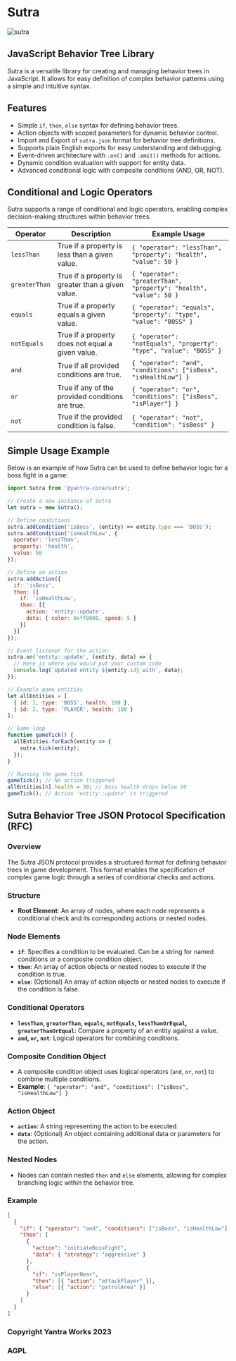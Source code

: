 # Sutra

![sutra](https://github.com/yantra-core/sutra/assets/70011/5a257357-3d50-4215-a564-8f3955fc3e83)


## JavaScript Behavior Tree Library
Sutra is a versatile library for creating and managing behavior trees in JavaScript. It allows for easy definition of complex behavior patterns using a simple and intuitive syntax.

## Features

- Simple `if`, `then`, `else` syntax for defining behavior trees.
- Action objects with scoped parameters for dynamic behavior control.
- Import and Export of `sutra.json` format for behavior tree definitions.
- Supports plain English exports for easy understanding and debugging.
- Event-driven architecture with `.on()` and `.emit()` methods for actions.
- Dynamic condition evaluation with support for entity data.
- Advanced conditional logic with composite conditions (AND, OR, NOT).

## Conditional and Logic Operators

Sutra supports a range of conditional and logic operators, enabling complex decision-making structures within behavior trees.

| Operator     | Description                                      | Example Usage                                      |
|--------------|--------------------------------------------------|----------------------------------------------------|
| `lessThan`   | True if a property is less than a given value.   | `{ "operator": "lessThan", "property": "health", "value": 50 }` |
| `greaterThan`| True if a property is greater than a given value.| `{ "operator": "greaterThan", "property": "health", "value": 50 }` |
| `equals`     | True if a property equals a given value.         | `{ "operator": "equals", "property": "type", "value": "BOSS" }` |
| `notEquals`  | True if a property does not equal a given value. | `{ "operator": "notEquals", "property": "type", "value": "BOSS" }` |
| `and`        | True if all provided conditions are true.        | `{ "operator": "and", "conditions": ["isBoss", "isHealthLow"] }` |
| `or`         | True if any of the provided conditions are true. | `{ "operator": "or", "conditions": ["isBoss", "isPlayer"] }` |
| `not`        | True if the provided condition is false.         | `{ "operator": "not", "condition": "isBoss" }` |


## Simple Usage Example

Below is an example of how Sutra can be used to define behavior logic for a boss fight in a game:

```javascript
import Sutra from '@yantra-core/sutra';

// Create a new instance of Sutra
let sutra = new Sutra();

// Define conditions
sutra.addCondition('isBoss', (entity) => entity.type === 'BOSS');
sutra.addCondition('isHealthLow', {
  operator: 'lessThan',
  property: 'health',
  value: 50
});

// Define an action
sutra.addAction({
  if: 'isBoss',
  then: [{
    if: 'isHealthLow',
    then: [{ 
      action: 'entity::update', 
      data: { color: 0xff0000, speed: 5 }
    }]
  }]
});

// Event listener for the action
sutra.on('entity::update', (entity, data) => {
  // Here is where you would put your custom code
  console.log(`Updated entity ${entity.id} with`, data);
});

// Example game entities
let allEntities = [
  { id: 1, type: 'BOSS', health: 100 },
  { id: 2, type: 'PLAYER', health: 100 }
];

// Game loop
function gameTick() {
  allEntities.forEach(entity => {
    sutra.tick(entity);
  });
}

// Running the game tick
gameTick(); // No action triggered
allEntities[0].health = 30; // Boss health drops below 50
gameTick(); // Action 'entity::update' is triggered
```


## Sutra Behavior Tree JSON Protocol Specification (RFC)

### Overview
The Sutra JSON protocol provides a structured format for defining behavior trees in game development. This format enables the specification of complex game logic through a series of conditional checks and actions.

### Structure

- **Root Element**: An array of nodes, where each node represents a conditional check and its corresponding actions or nested nodes.

### Node Elements

- **`if`**: Specifies a condition to be evaluated. Can be a string for named conditions or a composite condition object.
- **`then`**: An array of action objects or nested nodes to execute if the condition is true.
- **`else`**: (Optional) An array of action objects or nested nodes to execute if the condition is false.

### Conditional Operators

- **`lessThan`, `greaterThan`, `equals`, `notEquals`, `lessThanOrEqual`, `greaterThanOrEqual`**: Compare a property of an entity against a value.
- **`and`, `or`, `not`**: Logical operators for combining conditions.

### Composite Condition Object

- A composite condition object uses logical operators (`and`, `or`, `not`) to combine multiple conditions.
- **Example**: `{ "operator": "and", "conditions": ["isBoss", "isHealthLow"] }`

### Action Object

- **`action`**: A string representing the action to be executed.
- **`data`**: (Optional) An object containing additional data or parameters for the action.

### Nested Nodes

- Nodes can contain nested `then` and `else` elements, allowing for complex branching logic within the behavior tree.

### Example

```json
[
  {
    "if": { "operator": "and", "conditions": ["isBoss", "isHealthLow"] },
    "then": [
      {
        "action": "initiateBossFight",
        "data": { "strategy": "aggressive" }
      },
      {
        "if": "isPlayerNear",
        "then": [{ "action": "attackPlayer" }],
        "else": [{ "action": "patrolArea" }]
      }
    ]
  }
]
```

### Copyright Yantra Works 2023
### AGPL
